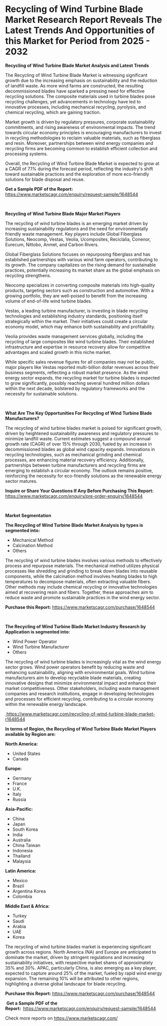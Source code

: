 <p><h1>Recycling of Wind Turbine Blade Market Research Report Reveals The Latest Trends And Opportunities of this Market for Period from 2025 - 2032</h1></p><p><strong>Recycling of Wind Turbine Blade Market Analysis and Latest Trends</strong></p>
<p><p>The Recycling of Wind Turbine Blade Market is witnessing significant growth due to the increasing emphasis on sustainability and the reduction of landfill waste. As more wind farms are constructed, the resulting decommissioned blades have sparked a pressing need for effective recycling solutions. The composite materials used in turbine blades pose recycling challenges, yet advancements in technology have led to innovative processes, including mechanical recycling, pyrolysis, and chemical recycling, which are gaining traction.</p><p>Market growth is driven by regulatory pressures, corporate sustainability commitments, and rising awareness of environmental impacts. The trend towards circular economy principles is encouraging manufacturers to invest in recycling methodologies to reclaim valuable materials, such as fiberglass and resin. Moreover, partnerships between wind energy companies and recycling firms are becoming common to establish efficient collection and processing systems. </p><p>Overall, the Recycling of Wind Turbine Blade Market is expected to grow at a CAGR of 7.1% during the forecast period, reflecting the industry's shift toward sustainable practices and the exploration of more eco-friendly solutions for blade disposal and reuse.</p></p>
<p><strong>Get a Sample PDF of the Report:&nbsp;</strong> <a href="https://www.marketscagr.com/enquiry/request-sample/1648544?utm_campaign=3266&utm_medium=2&utm_source=Github&utm_content=ia&utm_term=25032025&utm_id=recycling-of-wind-turbine-blade">https://www.marketscagr.com/enquiry/request-sample/1648544</a></p>
<p>&nbsp;</p>
<p><strong>Recycling of Wind Turbine Blade Major Market Players</strong></p>
<p><p>The recycling of wind turbine blades is an emerging market driven by increasing sustainability regulations and the need for environmentally friendly waste management. Key players include Global Fiberglass Solutions, Neocomp, Vestas, Veolia, Ucomposites, Reciclalia, Conenor, Eurecum, Nittobo, Anmet, and Carbon Rivers.</p><p>Global Fiberglass Solutions focuses on repurposing fiberglass and has established partnerships with various wind farm operators, contributing to its growth. The company capitalizes on the rising demand for sustainable practices, potentially increasing its market share as the global emphasis on recycling strengthens.</p><p>Neocomp specializes in converting composite materials into high-quality products, targeting sectors such as construction and automotive. With a growing portfolio, they are well-poised to benefit from the increasing volume of end-of-life wind turbine blades.</p><p>Vestas, a leading turbine manufacturer, is investing in blade recycling technologies and establishing industry standards, positioning itself strategically within the market. Their initiatives could create a circular economy model, which may enhance both sustainability and profitability.</p><p>Veolia provides waste management services globally, including the recycling of large composites like wind turbine blades. Their established infrastructure and expertise in resource recovery allow for competitive advantages and scaled growth in this niche market.</p><p>While specific sales revenue figures for all companies may not be public, major players like Vestas reported multi-billion dollar revenues across their business segments, reflecting a robust market presence. As the wind energy sector expands, the recycling market for turbine blades is expected to grow significantly, possibly reaching several hundred million dollars within the next decade, bolstered by regulatory frameworks and the necessity for sustainable solutions.</p></p>
<p>&nbsp;</p>
<p><strong>What Are The Key Opportunities For Recycling of Wind Turbine Blade Manufacturers?</strong></p>
<p><p>The recycling of wind turbine blades market is poised for significant growth, driven by heightened sustainability awareness and regulatory pressures to minimize landfill waste. Current estimates suggest a compound annual growth rate (CAGR) of over 15% through 2030, fueled by an increase in decommissioned blades as global wind capacity expands. Innovations in recycling technologies, such as mechanical grinding and chemical processes, are enhancing material recovery efficiency. Additionally, partnerships between turbine manufacturers and recycling firms are emerging to establish a circular economy. The outlook remains positive, reinforcing the necessity for eco-friendly solutions as the renewable energy sector matures.</p></p>
<p><strong>Inquire or Share Your Questions If Any Before Purchasing This Report:</strong> <a href="https://www.marketscagr.com/enquiry/pre-order-enquiry/1648544?utm_campaign=3266&utm_medium=2&utm_source=Github&utm_content=ia&utm_term=25032025&utm_id=recycling-of-wind-turbine-blade">https://www.marketscagr.com/enquiry/pre-order-enquiry/1648544</a></p>
<p>&nbsp;</p>
<p><strong>Market Segmentation</strong></p>
<p><strong>The Recycling of Wind Turbine Blade Market Analysis by types is segmented into:</strong></p>
<p><ul><li>Mechanical Method</li><li>Calcination Method</li><li>Others</li></ul></p>
<p><p>The recycling of wind turbine blades involves various methods to effectively process and repurpose materials. The mechanical method utilizes physical processes like shredding and grinding to break down blades into reusable components, while the calcination method involves heating blades to high temperatures to decompose materials, often extracting valuable fibers. Other methods may include chemical recycling or innovative technologies aimed at recovering resin and fibers. Together, these approaches aim to reduce waste and promote sustainable practices in the wind energy sector.</p></p>
<p><strong>Purchase this Report:&nbsp;</strong><a href="https://www.marketscagr.com/purchase/1648544?utm_campaign=3266&utm_medium=2&utm_source=Github&utm_content=ia&utm_term=25032025&utm_id=recycling-of-wind-turbine-blade">https://www.marketscagr.com/purchase/1648544</a></p>
<p>&nbsp;</p>
<p><strong>The Recycling of Wind Turbine Blade Market Industry Research by Application is segmented into:</strong></p>
<p><ul><li>Wind Power Operator</li><li>Wind Turbine Manufacturer</li><li>Others</li></ul></p>
<p><p>The recycling of wind turbine blades is increasingly vital as the wind energy sector grows. Wind power operators benefit by reducing waste and enhancing sustainability, aligning with environmental goals. Wind turbine manufacturers aim to develop recyclable blade materials, creating innovative designs that minimize environmental impact and enhance their market competitiveness. Other stakeholders, including waste management companies and research institutions, engage in developing technologies and processes for efficient recycling, contributing to a circular economy within the renewable energy landscape.</p></p>
<p><a href="https://www.marketscagr.com/recycling-of-wind-turbine-blade-market-r1648544?utm_campaign=3266&utm_medium=2&utm_source=Github&utm_content=ia&utm_term=25032025&utm_id=recycling-of-wind-turbine-blade">&nbsp;https://www.marketscagr.com/recycling-of-wind-turbine-blade-market-r1648544</a></p>
<p><strong>In terms of Region, the Recycling of Wind Turbine Blade Market Players available by Region are:</strong></p>
<p>
    <p> <strong> North America: </strong>
        <ul>
            <li>United States</li>
            <li>Canada</li>
        </ul>
        </p> 
    <p> <strong> Europe: </strong>
        <ul>
            <li>Germany</li>
            <li>France</li>
            <li>U.K.</li>
            <li>Italy</li>
            <li>Russia</li>
        </ul>
        </p> 
    <p> <strong> Asia-Pacific: </strong>
        <ul>
            <li>China</li>
            <li>Japan</li>
            <li>South Korea</li>
            <li>India</li>
            <li>Australia</li>
            <li>China Taiwan</li>
            <li>Indonesia</li>
            <li>Thailand</li>
            <li>Malaysia</li>
        </ul>
        </p> 
    <p> <strong> Latin America: </strong>
        <ul>
            <li>Mexico</li>
            <li>Brazil</li>
            <li>Argentina Korea</li>
            <li>Colombia</li>
        </ul>
        </p> 
    <p> <strong> Middle East & Africa: </strong>
        <ul>
            <li>Turkey</li>
            <li>Saudi</li>
            <li>Arabia</li>
            <li>UAE</li>
            <li>Korea</li>
        </ul>
    </p>
    </p>
<p><p>The recycling of wind turbine blades market is experiencing significant growth across regions. North America (NA) and Europe are anticipated to dominate the market, driven by stringent regulations and increasing sustainability initiatives, with respective market shares of approximately 35% and 30%. APAC, particularly China, is also emerging as a key player, expected to capture around 25% of the market, fueled by rapid wind energy expansion. The remaining 10% will be attributed to other regions, highlighting a diverse global landscape for blade recycling.</p></p>
<p><strong>Purchase this Report: </strong><a href="https://www.marketscagr.com/purchase/1648544?utm_campaign=3266&utm_medium=2&utm_source=Github&utm_content=ia&utm_term=25032025&utm_id=recycling-of-wind-turbine-blade">https://www.marketscagr.com/purchase/1648544</a></p>
<p>&nbsp;<strong>Get a Sample PDF of the Report:&nbsp;&nbsp;</strong><a href="https://www.marketscagr.com/enquiry/request-sample/1648544?utm_campaign=3266&utm_medium=2&utm_source=Github&utm_content=ia&utm_term=25032025&utm_id=recycling-of-wind-turbine-blade">https://www.marketscagr.com/enquiry/request-sample/1648544</a></p>
<p><strong></strong></p>
<p>Check more reports on <a href="https://www.marketscagr.com/?utm_campaign=3266&utm_medium=2&utm_source=Github&utm_content=ia&utm_term=25032025&utm_id=recycling-of-wind-turbine-blade">https://www.marketscagr.com/</a></p>